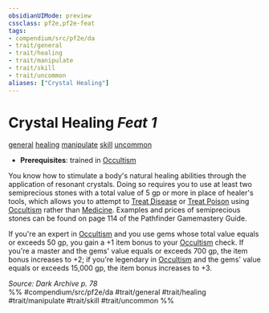 ```yaml
---
obsidianUIMode: preview
cssclass: pf2e,pf2e-feat
tags:
- compendium/src/pf2e/da
- trait/general
- trait/healing
- trait/manipulate
- trait/skill
- trait/uncommon
aliases: ["Crystal Healing"]
---
```

# Crystal Healing  *Feat 1*  
[general](../../rules/traits/general.md)  [healing](../../rules/traits/healing.md)  [manipulate](../../rules/traits/manipulate.md)  [skill](../../rules/traits/skill.md)  [uncommon](../../rules/traits/uncommon.md)  

- **Prerequisites**: trained in [Occultism](../skills.md#Occultism)

You know how to stimulate a body's natural healing abilities through the application of resonant crystals. Doing so requires you to use at least two semiprecious stones with a total value of 5 gp or more in place of healer's tools, which allows you to attempt to [Treat Disease](../../rules/actions/treat-disease.md) or [Treat Poison](../../rules/actions/treat-poison.md) using [Occultism](../skills.md#Occultism) rather than [Medicine](../skills.md#Medicine). Examples and prices of semiprecious stones can be found on page 114 of the Pathfinder Gamemastery Guide.

If you're an expert in [Occultism](../skills.md#Occultism) and you use gems whose total value equals or exceeds 50 gp, you gain a +1 item bonus to your [Occultism](../skills.md#Occultism) check. If you're a master and the gems' value equals or exceeds 700 gp, the item bonus increases to +2; if you're legendary in [Occultism](../skills.md#Occultism) and the gems' value equals or exceeds 15,000 gp, the item bonus increases to +3.

*Source: Dark Archive p. 78*  
%% #compendium/src/pf2e/da #trait/general #trait/healing #trait/manipulate #trait/skill #trait/uncommon %%
